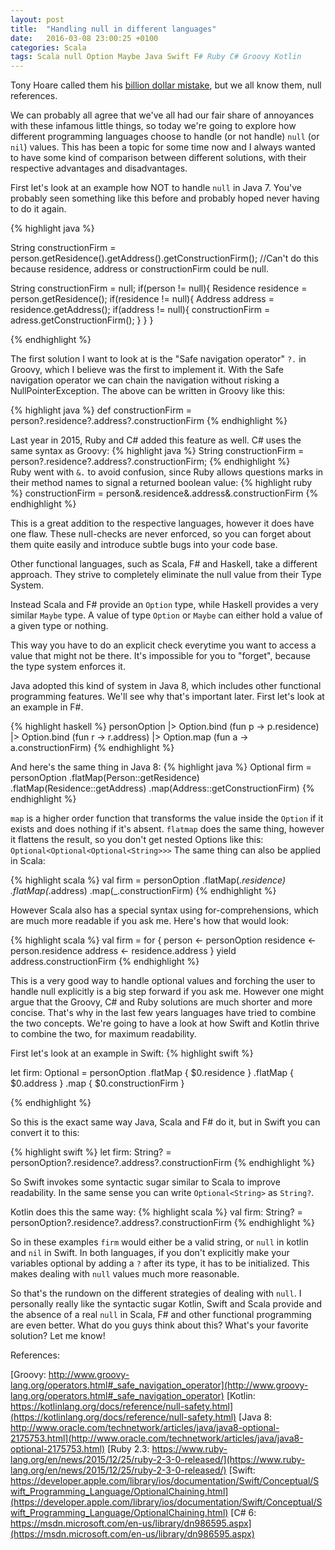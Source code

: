 ```yaml
---
layout: post
title:  "Handling null in different languages"
date:   2016-03-08 23:00:25 +0100
categories: Scala
tags: Scala null Option Maybe Java Swift F# Ruby C# Groovy Kotlin
---
```


Tony Hoare called them his [billion dollar mistake][tony], but we all know them, null references.

We can probably all agree that we've all had our fair share of annoyances with these infamous little things,
so today we're going to explore how different programming languages choose to handle (or not handle) `null` (or `nil`) values.
This has been a topic for some time now and I always wanted to have some kind of comparison between different solutions,
 with their respective advantages and disadvantages.
 
First let's look at an example how NOT to handle `null` in Java 7. 
You've probably seen something like this before and probably hoped never having to do it again.

{% highlight java %}

String constructionFirm = person.getResidence().getAddress().getConstructionFirm();
//Can't do this because residence, address or constructionFirm could be null.

String constructionFirm = null;
if(person != null){
   Residence residence = person.getResidence();
   if(residence != null){
      Address address = residence.getAddress();
      if(address != null){
         constructionFirm = adress.getConstructionFirm();
      }
   }
}

{% endhighlight %}  

The first solution I want to look at is the "Safe navigation operator" `?.` in Groovy, which I believe was the first to implement it.
With the Safe navigation operator we can chain the navigation without risking a NullPointerException. 
The above can be written in Groovy like this:

{% highlight java %}
def constructionFirm = person?.residence?.address?.constructionFirm
{% endhighlight %}  

Last year in 2015, Ruby and C# added this feature as well. 
C# uses the same syntax as Groovy:
{% highlight java %}
String constructionFirm = person?.residence?.address?.constructionFirm;
{% endhighlight %}  
Ruby went with `&.` to avoid confusion, since Ruby allows questions marks in their method names to signal a returned boolean value:
{% highlight ruby %}
constructionFirm = person&.residence&.address&.constructionFirm
{% endhighlight %}

This is a great addition to the respective languages, however it does have one flaw. 
These null-checks are never enforced, so you can forget about them quite easily and introduce subtle bugs into your code base.

Other functional languages, such as Scala, F# and Haskell, take a different approach.
They strive to completely eliminate the null value from their Type System. 

Instead Scala and F# provide an `Option` type, while Haskell provides a very similar `Maybe` type.
A value of type `Option` or `Maybe` can either hold a value of a given type or nothing. 

This way you have to do an explicit check everytime you want to access a value that might not be there. 
It's impossible for you to "forget", because the type system enforces it. 

Java adopted this kind of system in Java 8, which includes other functional programming features. 
We'll see why that's important later. First let's look at an example in F#.

{% highlight haskell %}
personOption |> Option.bind (fun p -> p.residence)
  |> Option.bind (fun r -> r.address)
  |> Option.map (fun a -> a.constructionFirm)
{% endhighlight %}

And here's the same thing in Java 8:
{% highlight java %}
Optional<String> firm = personOption
   .flatMap(Person::getResidence)
   .flatMap(Residence::getAddress)
   .map(Address::getConstructionFirm)
{% endhighlight %}

`map` is a higher order function that transforms the value inside the `Option` if it exists and does nothing if it's absent.
`flatmap` does the same thing, however it flattens the result, so you don't get nested Options like this: `Optional<Optional<Optional<String>>>`
The same thing can also be applied in Scala:

{% highlight scala %}
val firm = personOption
   .flatMap(_.residence)
   .flatMap(_.address)
   .map(_.constructionFirm)
{% endhighlight %}

However Scala also has a special syntax using for-comprehensions, which are much more readable if you ask me.
Here's how that would look:


{% highlight scala %}
val firm = for {
    person <- personOption
    residence <- person.residence
    address <- residence.address
} yield address.constructionFirm
{% endhighlight %}

This is a very good way to handle optional values and forching the user to handle null explicitly is a big step forward if you ask me.
However one might argue that the Groovy, C# and Ruby solutions are much shorter and more concise.
That's why in the last few years languages have tried to combine the two concepts.
We're going to have a look at how Swift and Kotlin thrive to combine the two, for maximum readability.

First let's look at an example in Swift:
{% highlight swift %}

let firm: Optional<String> = personOption
    .flatMap { $0.residence }
    .flatMap { $0.address }
    .map { $0.constructionFirm }

{% endhighlight %}

So this is the exact same way Java, Scala and F# do it, but in Swift you can convert it to this:

{% highlight swift %}
let firm: String? = personOption?.residence?.address?.constructionFirm
{% endhighlight %}

So Swift invokes some syntactic sugar similar to Scala to improve readability. 
In the same sense you can write `Optional<String>` as `String?`. 

Kotlin does this the same way:
{% highlight scala %}
val firm: String? = personOption?.residence?.address?.constructionFirm
{% endhighlight %} 

So in these examples `firm` would either be a valid string, or `null` in kotlin and `nil` in Swift.
In both languages, if you don't explicitly make your variables optional by adding a `?` after its type, it has to be initialized.
This makes dealing with `null` values much more reasonable. 

So that's the rundown on the different strategies of dealing with `null`. 
I personally really like the syntactic sugar Kotlin, Swift and Scala provide and the absence of a real `null` in Scala, F# and other functional programming are even better.
What do you guys think about this? What's your favorite solution? Let me know!


References:

[Groovy: http://www.groovy-lang.org/operators.html#_safe_navigation_operator](http://www.groovy-lang.org/operators.html#_safe_navigation_operator)
[Kotlin: https://kotlinlang.org/docs/reference/null-safety.html](https://kotlinlang.org/docs/reference/null-safety.html)
[Java 8: http://www.oracle.com/technetwork/articles/java/java8-optional-2175753.html](http://www.oracle.com/technetwork/articles/java/java8-optional-2175753.html)
[Ruby 2.3: https://www.ruby-lang.org/en/news/2015/12/25/ruby-2-3-0-released/](https://www.ruby-lang.org/en/news/2015/12/25/ruby-2-3-0-released/)
[Swift: https://developer.apple.com/library/ios/documentation/Swift/Conceptual/Swift_Programming_Language/OptionalChaining.html](https://developer.apple.com/library/ios/documentation/Swift/Conceptual/Swift_Programming_Language/OptionalChaining.html)
[C# 6: https://msdn.microsoft.com/en-us/library/dn986595.aspx](https://msdn.microsoft.com/en-us/library/dn986595.aspx)

[tony]: http://www.infoq.com/presentations/Null-References-The-Billion-Dollar-Mistake-Tony-Hoare

